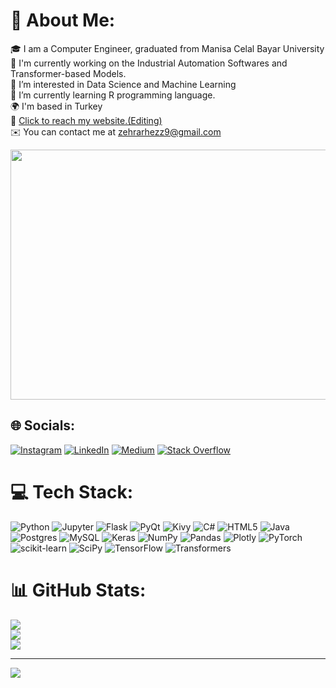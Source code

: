 # 💫 About Me:
🎓 I am a Computer Engineer, graduated from Manisa Celal Bayar University<br> 🦾 I'm currently working on the Industrial Automation Softwares and Transformer-based Models.<br>🔭 I’m interested in Data Science and Machine Learning<br>🌱 I’m currently learning R programming language. <br>🌍 I'm based in Turkey<br> 🤖 [Click to reach my website.(Editing)](https://victorious-island-02c227f00.4.azurestaticapps.net)<br> ✉️ You can contact me at zehrarhezz9@gmail.com

<p align="center">
  <img src="https://github.com/abhisheknaiidu/abhisheknaiidu/blob/master/code.gif?raw=true" width="700" height="400" />

## 🌐 Socials:
[![Instagram](https://img.shields.io/badge/Instagram-%23E4405F.svg?logo=Instagram&logoColor=white)](https://instagram.com/zehra_ozeren) [![LinkedIn](https://img.shields.io/badge/LinkedIn-%230077B5.svg?logo=linkedin&logoColor=white)](https://linkedin.com/in/zehra-özeren) [![Medium](https://img.shields.io/badge/Medium-12100E?logo=medium&logoColor=white)](https://medium.com/@zehrarhezz9) [![Stack Overflow](https://img.shields.io/badge/-Stackoverflow-FE7A16?logo=stack-overflow&logoColor=white)](https://stackoverflow.com/users/20361022) 

# 💻 Tech Stack:
![Python](https://img.shields.io/badge/python-3670A0?style=for-the-badge&logo=python&logoColor=ffdd54) ![Jupyter](https://img.shields.io/badge/jupyter-%23F37626.svg?style=for-the-badge&logo=jupyter&logoColor=white) ![Flask](https://img.shields.io/badge/flask-%23000.svg?style=for-the-badge&logo=flask&logoColor=white) ![PyQt](https://img.shields.io/badge/pyqt-41cd52?style=for-the-badge&logo=Qt&logoColor=white) ![Kivy](https://img.shields.io/badge/kivy-%23FF6F00.svg?style=for-the-badge&logo=kivy&logoColor=white)  ![C#](https://img.shields.io/badge/c%23-%23239120.svg?style=for-the-badge&logo=c-sharp&logoColor=white) ![HTML5](https://img.shields.io/badge/html5-%23E34F26.svg?style=for-the-badge&logo=html5&logoColor=white) ![Java](https://img.shields.io/badge/java-%23ED8B00.svg?style=for-the-badge&logo=java&logoColor=white) ![Postgres](https://img.shields.io/badge/postgres-%23316192.svg?style=for-the-badge&logo=postgresql&logoColor=white) ![MySQL](https://img.shields.io/badge/mysql-%2300f.svg?style=for-the-badge&logo=mysql&logoColor=white) ![Keras](https://img.shields.io/badge/Keras-%23D00000.svg?style=for-the-badge&logo=Keras&logoColor=white) ![NumPy](https://img.shields.io/badge/numpy-%23013243.svg?style=for-the-badge&logo=numpy&logoColor=white) ![Pandas](https://img.shields.io/badge/pandas-%23150458.svg?style=for-the-badge&logo=pandas&logoColor=white) ![Plotly](https://img.shields.io/badge/Plotly-%233F4F75.svg?style=for-the-badge&logo=plotly&logoColor=white) ![PyTorch](https://img.shields.io/badge/PyTorch-%23EE4C2C.svg?style=for-the-badge&logo=PyTorch&logoColor=white) ![scikit-learn](https://img.shields.io/badge/scikit--learn-%23F7931E.svg?style=for-the-badge&logo=scikit-learn&logoColor=white) ![SciPy](https://img.shields.io/badge/SciPy-%230C55A5.svg?style=for-the-badge&logo=scipy&logoColor=%white) ![TensorFlow](https://img.shields.io/badge/TensorFlow-%23FF6F00.svg?style=for-the-badge&logo=TensorFlow&logoColor=white) ![Transformers](https://img.shields.io/badge/transformers-ff6f61?style=for-the-badge&logo=transformers&logoColor=white)

# 📊 GitHub Stats:
![](https://github-readme-stats.vercel.app/api?username=zehrarhez&theme=dark&hide_border=false&include_all_commits=false&count_private=false)<br/>
![](https://github-readme-streak-stats.herokuapp.com/?user=zehrarhez&theme=dark&hide_border=false)<br/>
![](https://github-readme-stats.vercel.app/api/top-langs/?username=zehrarhez&theme=dark&hide_border=false&include_all_commits=false&count_private=false&layout=compact)

---
[![](https://visitcount.itsvg.in/api?id=zehrarhez&icon=0&color=0)](https://visitcount.itsvg.in)



